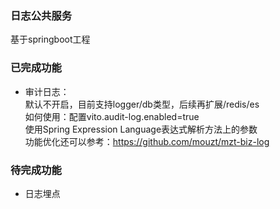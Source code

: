 ### 日志公共服务
基于springboot工程

### 已完成功能
* 审计日志：  
默认不开启，目前支持logger/db类型，后续再扩展/redis/es  
如何使用：配置vito.audit-log.enabled=true  
使用Spring Expression Language表达式解析方法上的参数  
功能优化还可以参考：https://github.com/mouzt/mzt-biz-log

### 待完成功能
* 日志埋点